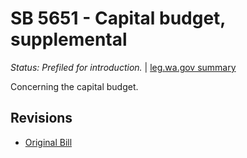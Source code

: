 # SB 5651 - Capital budget, supplemental
*Status: Prefiled for introduction.* | [leg.wa.gov summary](https://app.leg.wa.gov/billsummary?BillNumber=5651&Year=2021)

Concerning the capital budget.

## Revisions
* [Original Bill](1/)